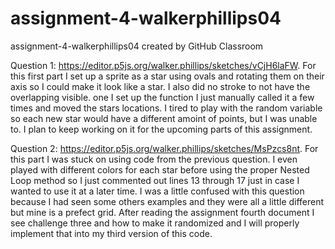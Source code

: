 # assignment-4-walkerphillips04
assignment-4-walkerphillips04 created by GitHub Classroom


 Question 1: https://editor.p5js.org/walker.phillips/sketches/vCjH6laFW. For this first part I set up a sprite as a star using ovals and rotating them on
 their axis so I could make it look like a star. I also did no stroke to not have the overlapping visible.  one I set up the function I just manually called 
 it a few times and moved the stars locations.  I tired to play with the random variable so each new star would have a different amoint of points, but I was unable to. I plan to keep working on it for the upcoming parts of this assignment.

Question 2: https://editor.p5js.org/walker.phillips/sketches/MsPzcs8nt. For this part I was stuck on using code from the previous question. I even played with different colors for each star before using the proper Nested Loop method so I just commented out lines 13 through 17 just in case I wanted to use it at a later time. I was a little confused with this question because I had seen some others examples and they were all a little different but mine is a prefect grid. After reading the assignment fourth document I see challenge three and how to make it randomized and I will properly implement that into my third version of this code. 
